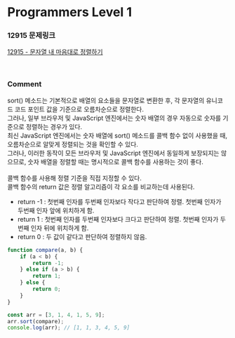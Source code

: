 # Programmers Level 1

### 12915 문제링크

[12915 - 문자열 내 마음대로 정렬하기](https://school.programmers.co.kr/learn/courses/30/lessons/12915)

<br>

### Comment

sort() 메소드는 기본적으로 배열의 요소들을 문자열로 변환한 후, 각 문자열의 유니코드 코드 포인트 값을 기준으로 오름차순으로 정렬한다.
<br>
그러나, 일부 브라우저 및 JavaScript 엔진에서는 숫자 배열의 경우 자동으로 숫자를 기준으로 정렬하는 경우가 있다.
<br>
최신 JavaScript 엔진에서는 숫자 배열에 sort() 메소드를 콜백 함수 없이 사용했을 때, 오름차순으로 알맞게 정렬되는 것을 확인할 수 있다.
<br>
그러나, 이러한 동작이 모든 브라우저 및 JavaScript 엔진에서 동일하게 보장되지는 않으므로, 숫자 배열을 정렬할 때는 명시적으로 콜백 함수를 사용하는 것이 좋다.
<br>
<br>
콜백 함수를 사용해 정렬 기준을 직접 지정할 수 있다.
<br>
콜백 함수의 return 값은 정렬 알고리즘이 각 요소를 비교하는데 사용된다.
<br>

-   return -1 : 첫번째 인자를 두번째 인자보다 작다고 판단하여 정렬. 첫번째 인자가 두번째 인자 앞에 위치하게 함.
-   return 1 : 첫번째 인자를 두번째 인자보다 크다고 판단하여 정렬. 첫번째 인자가 두번째 인자 뒤에 위치하게 함.
-   return 0 : 두 값이 같다고 판단하여 정렬하지 않음.

```js
function compare(a, b) {
    if (a < b) {
        return -1;
    } else if (a > b) {
        return 1;
    } else {
        return 0;
    }
}

const arr = [3, 1, 4, 1, 5, 9];
arr.sort(compare);
console.log(arr); // [1, 1, 3, 4, 5, 9]
```
